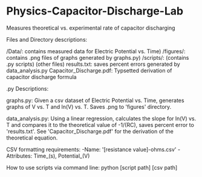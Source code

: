 # Physics-Capacitor-Discharge-Lab

Measures theoretical vs. experimental rate of capacitor discharging 

Files and Directory descriptions:

/Data/: contains measured data for Electric Potential vs. Time)
/figures/: contains .png files of graphs generated by graphs.py)
/scripts/: (contains .py scripts)
(other files)
results.txt: saves percent errors generated by data_analysis.py
Capacitor_Discharge.pdf: Typsetted derivation of capacitor discharge formula 

.py Descriptions: 

graphs.py: 
Given a csv dataset of Electric Potential vs. Time, generates graphs of V vs. T and ln(V) vs. T. Saves .png to 'figures' directory.

data_analysis.py: 
Using a linear regression, calculates the slope for ln(V) vs. T and compares it to the theoretical value of -1/(RC), saves percent error to 'results.txt'.
See 'Capacitor_Discharge.pdf' for the derivation of the theoretical equation. 

CSV formatting requirements: 
-Name: '[resistance value]-ohms.csv'
-Attributes: Time_(s), Potential_(V)

How to use scripts via command line: 
python [script path] [csv path]



